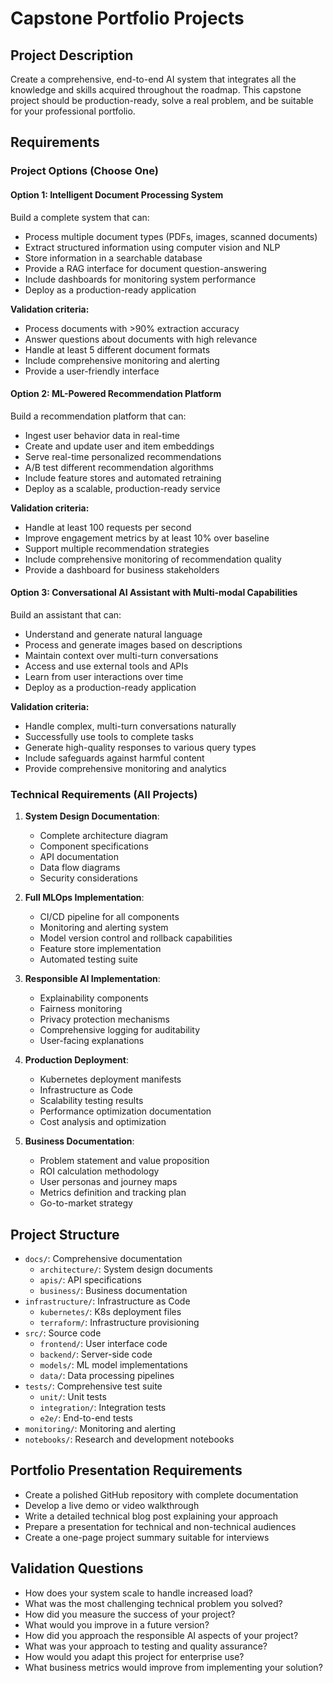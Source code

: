 # Capstone Portfolio Projects

## Project Description
Create a comprehensive, end-to-end AI system that integrates all the knowledge and skills acquired throughout the roadmap. This capstone project should be production-ready, solve a real problem, and be suitable for your professional portfolio.

## Requirements

### Project Options (Choose One)

#### Option 1: Intelligent Document Processing System
Build a complete system that can:
- Process multiple document types (PDFs, images, scanned documents)
- Extract structured information using computer vision and NLP
- Store information in a searchable database
- Provide a RAG interface for document question-answering
- Include dashboards for monitoring system performance
- Deploy as a production-ready application

**Validation criteria:**
- Process documents with >90% extraction accuracy
- Answer questions about documents with high relevance
- Handle at least 5 different document formats
- Include comprehensive monitoring and alerting
- Provide a user-friendly interface

#### Option 2: ML-Powered Recommendation Platform
Build a recommendation platform that can:
- Ingest user behavior data in real-time
- Create and update user and item embeddings
- Serve real-time personalized recommendations
- A/B test different recommendation algorithms
- Include feature stores and automated retraining
- Deploy as a scalable, production-ready service

**Validation criteria:**
- Handle at least 100 requests per second
- Improve engagement metrics by at least 10% over baseline
- Support multiple recommendation strategies
- Include comprehensive monitoring of recommendation quality
- Provide a dashboard for business stakeholders

#### Option 3: Conversational AI Assistant with Multi-modal Capabilities
Build an assistant that can:
- Understand and generate natural language
- Process and generate images based on descriptions
- Maintain context over multi-turn conversations
- Access and use external tools and APIs
- Learn from user interactions over time
- Deploy as a production-ready application

**Validation criteria:**
- Handle complex, multi-turn conversations naturally
- Successfully use tools to complete tasks
- Generate high-quality responses to various query types
- Include safeguards against harmful content
- Provide comprehensive monitoring and analytics

### Technical Requirements (All Projects)

1. **System Design Documentation**:
   - Complete architecture diagram
   - Component specifications
   - API documentation
   - Data flow diagrams
   - Security considerations

2. **Full MLOps Implementation**:
   - CI/CD pipeline for all components
   - Monitoring and alerting system
   - Model version control and rollback capabilities
   - Feature store implementation
   - Automated testing suite

3. **Responsible AI Implementation**:
   - Explainability components
   - Fairness monitoring
   - Privacy protection mechanisms
   - Comprehensive logging for auditability
   - User-facing explanations

4. **Production Deployment**:
   - Kubernetes deployment manifests
   - Infrastructure as Code
   - Scalability testing results
   - Performance optimization documentation
   - Cost analysis and optimization

5. **Business Documentation**:
   - Problem statement and value proposition
   - ROI calculation methodology
   - User personas and journey maps
   - Metrics definition and tracking plan
   - Go-to-market strategy

## Project Structure
- `docs/`: Comprehensive documentation
  - `architecture/`: System design documents
  - `apis/`: API specifications
  - `business/`: Business documentation
- `infrastructure/`: Infrastructure as Code
  - `kubernetes/`: K8s deployment files
  - `terraform/`: Infrastructure provisioning
- `src/`: Source code
  - `frontend/`: User interface code
  - `backend/`: Server-side code
  - `models/`: ML model implementations
  - `data/`: Data processing pipelines
- `tests/`: Comprehensive test suite
  - `unit/`: Unit tests
  - `integration/`: Integration tests
  - `e2e/`: End-to-end tests
- `monitoring/`: Monitoring and alerting
- `notebooks/`: Research and development notebooks

## Portfolio Presentation Requirements
- Create a polished GitHub repository with complete documentation
- Develop a live demo or video walkthrough
- Write a detailed technical blog post explaining your approach
- Prepare a presentation for technical and non-technical audiences
- Create a one-page project summary suitable for interviews

## Validation Questions
- How does your system scale to handle increased load?
- What was the most challenging technical problem you solved?
- How did you measure the success of your project?
- What would you improve in a future version?
- How did you approach the responsible AI aspects of your project?
- What was your approach to testing and quality assurance?
- How would you adapt this project for enterprise use?
- What business metrics would improve from implementing your solution?
